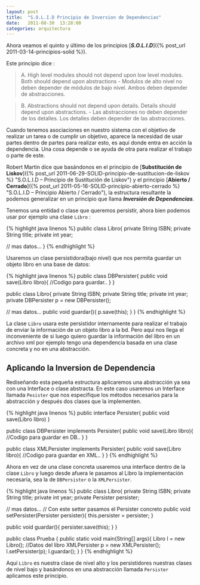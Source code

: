 ```yaml
---
layout: post
title:  "S.O.L.I.D Principio de Inversion de Dependencias"
date:   2011-08-30  13:28:00
categories: arquitectura
---
```


Ahora veamos el quinto y último de los principios [_**S.O.L.I.D**_]({% post_url 2011-03-14-principios-solid %}).

Este principio dice :

> A. High level modules should not depend upon low level modules. Both should depend upon abstractions - Modulos de alto 
nivel no deben depender de módulos de bajo nivel. Ambos deben depender de abstracciones.

> B. Abstractions should not depend upon details. Details should depend upon abstractions. - Las abstracciones no deben 
depender de los detalles. Los detalles deben depender de las abstracciones.

Cuando tenemos asociaciones en nuestro sistema con el objetivo de realizar un tarea o de cumplir un objetivo, aparece la 
necesidad de usar partes dentro de partes para realizar esto, es aquí donde entra en acción la dependencia. Una cosa depende 
o se ayuda de otra para realizar el trabajo o parte de este.

Robert Martin dice que basándonos en el principio de [**Substitución de Liskov**]({% post_url 2011-06-29-SOLID-principio-de-sustitucion-de-liskov %} "S.O.L.I.D – Principio de Sustitución de Liskov") 
y el principio [**Abierto / Cerrado**]({% post_url 2011-05-16-SOLID-principio-abierto-cerrado %} "S.O.L.I.D – Principio Abierto / Cerrado"), 
la estructura resultante la podemos generalizar en un principio que llama **_Inversión de Dependencias_**.

Tenemos una entidad o clase que queremos persistir, ahora bien podemos usar por ejemplo una clase `Libro` :

{% highlight java linenos %}
public class Libro{ 
   private String ISBN; 
   private String title; 
   private int year; 
   
   // mas datos...
} 
{% endhighlight %}<br/>

Usaremos un clase persistidora(bajo nivel) que nos permita guardar un objeto libro en una base de datos:

{% highlight java linenos %}
public class DBPersister{
   public void save(Libro libro){ 
      //Codigo para guardar.. 
   }
}

public class Libro{ 
   private String ISBN; 
   private String title; 
   private int year; 
   private DBPersister p = new DBPersister(); 
   
   // mas datos...
   public void guardar(){ 
      p.save(this); 
   } 
}
{% endhighlight %}<br/>

La clase `Libro` usara este persistidor internamente para realizar el trabajo de enviar la información de un objeto libro a la bd. 
Pero aquí nos llega el inconveniente de si luego quiero guardar la información del libro en un archivo xml por ejemplo tengo 
una dependencia basada en una clase concreta y no en una abstracción.

## Aplicando la Inversion de Dependencia

Rediseñando esta pequeña estructura aplicaremos una abstracción ya sea con una Interface o clase abstracta. En este caso 
usaremos un Interface llamada `Pesister` que nos especifique los métodos necesarios para la abstracción y después dos clases 
que la implementen.

{% highlight java linenos %}
public interface Persister{ 
   public void save(Libro libro) 
}

public class DBPersister implements Persister{
   public void save(Libro libro){ 
      //Codigo para guardar en DB.. 
   }
}

public class XMLPersister implements Persister{
   public void save(Libro libro){ 
      //Codigo para guardar en XML.. 
   }
} 
{% endhighlight %}<br/>

Ahora en vez de una clase concreta usaremos una interface dentro de la clase `Libro` y luego desde afuera le pasamos al Libro 
la implementación necesaria, sea la de `DBPersister` o la `XMLPersister`.

{% highlight java linenos %}
public class Libro{ 
   private String ISBN; 
   private String title; 
   private int year; 
   private Persister persister; 
   
   // mas datos...
   // Con este setter pasamos el Persister concreto 
   public void setPersister(Persister persister){ 
      this.persister = persister; 
   } 
   
   public void guardar(){ 
      persister.save(this); 
   } 
}

public class Prueba { 
   public static void main(String[] args){ 
      Libro l = new Libro(); 
      //Datos del libro 
      XMLPersister p = new XMLPersister(); 
      l.setPersister(p); 
      l.guardar(); 
   }
}
{% endhighlight %}<br/>

Aquí `Libro` es nuestra clase de nivel alto y los persistidores nuestras clases de nivel bajo y basándonos en una abstracción 
llamada `Persister` aplicamos este principio.